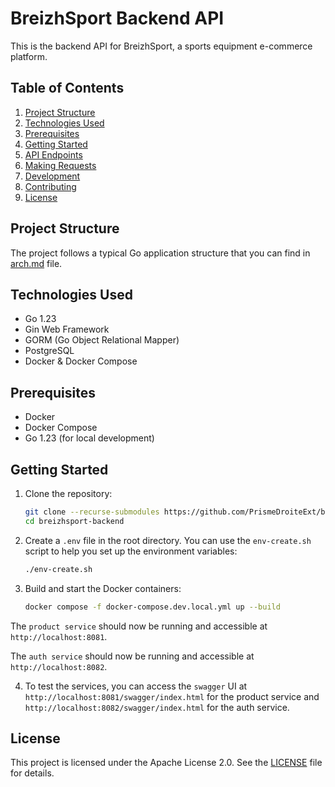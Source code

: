 # BreizhSport Backend API

This is the backend API for BreizhSport, a sports equipment e-commerce platform.

## Table of Contents

1. [Project Structure](#project-structure)
2. [Technologies Used](#technologies-used)
3. [Prerequisites](#prerequisites)
4. [Getting Started](#getting-started)
5. [API Endpoints](#api-endpoints)
6. [Making Requests](#making-requests)
7. [Development](#development)
8. [Contributing](#contributing)
9. [License](#license)

## Project Structure

The project follows a typical Go application structure that you can find in [arch.md](./app/docs/arch.md) file.

## Technologies Used

- Go 1.23
- Gin Web Framework
- GORM (Go Object Relational Mapper)
- PostgreSQL
- Docker & Docker Compose

## Prerequisites

- Docker
- Docker Compose
- Go 1.23 (for local development)

## Getting Started

1. Clone the repository:

   ```bash
   git clone --recurse-submodules https://github.com/PrismeDroiteExt/bzhspback.git
   cd breizhsport-backend
   ```

2. Create a `.env` file in the root directory. You can use the `env-create.sh` script to help you set up the environment variables:

   ```bash
   ./env-create.sh
   ```

3. Build and start the Docker containers:
   ```bash
   docker compose -f docker-compose.dev.local.yml up --build
   ```

The `product service` should now be running and accessible at `http://localhost:8081`.

The `auth service` should now be running and accessible at `http://localhost:8082`.

4. To test the services, you can access the `swagger` UI at `http://localhost:8081/swagger/index.html` for the product service and `http://localhost:8082/swagger/index.html` for the auth service.



## License

This project is licensed under the Apache License 2.0. See the [LICENSE](LICENSE) file for details.
